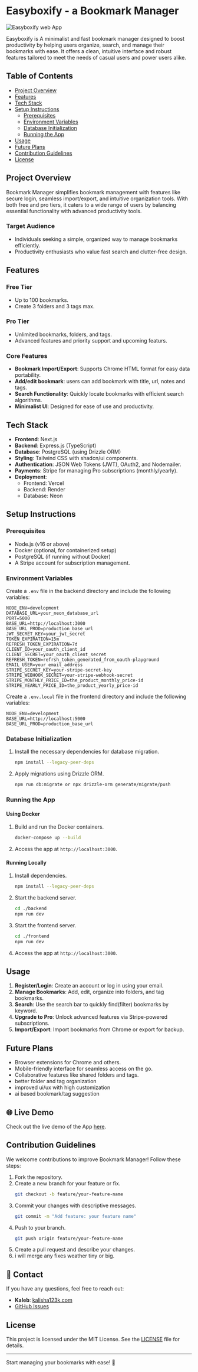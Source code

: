 # Easyboxify - a Bookmark Manager 

![Easyboxify web App](https://i.postimg.cc/2898tc4h/home-bm.png)

Easyboxify is A minimalist and fast bookmark manager designed to boost productivity by helping users organize, search, and manage their bookmarks with ease. It offers a clean, intuitive interface and robust features tailored to meet the needs of casual users and power users alike.

## Table of Contents

- [Project Overview](#project-overview)
- [Features](#features)
- [Tech Stack](#tech-stack)
- [Setup Instructions](#setup-instructions)
  - [Prerequisites](#prerequisites)
  - [Environment Variables](#environment-variables)
  - [Database Initialization](#database-initialization)
  - [Running the App](#running-the-app)
- [Usage](#usage)
- [Future Plans](#future-plans)
- [Contribution Guidelines](#contribution-guidelines)
- [License](#license)

## Project Overview

Bookmark Manager simplifies bookmark management with features like secure login, seamless import/export, and intuitive organization tools. With both free and pro tiers, it caters to a wide range of users by balancing essential functionality with advanced productivity tools.

### Target Audience

- Individuals seeking a simple, organized way to manage bookmarks efficiently.
- Productivity enthusiasts who value fast search and clutter-free design.

## Features

### Free Tier
- Up to 100 bookmarks.
- Create 3 folders and 3 tags max.

### Pro Tier
- Unlimited bookmarks, folders, and tags.
- Advanced features and priority support and upcoming featurs.

### Core Features
- **Bookmark Import/Export**: Supports Chrome HTML format for easy data portability.
- **Add/edit bookmark**: users can add bookmark with title, url, notes and tags.
- **Search Functionality**: Quickly locate bookmarks with efficient search algorithms.
- **Minimalist UI**: Designed for ease of use and productivity.

## Tech Stack

- **Frontend**: Next.js
- **Backend**: Express.js (TypeScript)
- **Database**: PostgreSQL (using Drizzle ORM)
- **Styling**: Tailwind CSS with shadcn/ui components.
- **Authentication**: JSON Web Tokens (JWT), OAuth2, and Nodemailer.
- **Payments**: Stripe for managing Pro subscriptions (monthly/yearly).
- **Deployment**:
  - Frontend: Vercel
  - Backend: Render
  - Database: Neon

## Setup Instructions

### Prerequisites
- Node.js (v16 or above)
- Docker (optional, for containerized setup)
- PostgreSQL (if running without Docker)
- A Stripe account for subscription management.

### Environment Variables
Create a `.env` file in the backend directory and include the following variables:
```env
NODE_ENV=development
DATABASE_URL=your_neon_database_url
PORT=5000
BASE_URL=http://localhost:3000
BASE_URL_PROD=production_base_url
JWT_SECRET_KEY=your_jwt_secret
TOKEN_EXPIRATION=15m
REFRESH_TOKEN_EXPIRATION=7d
CLIENT_ID=your_oauth_client_id
CLIENT_SECRET=your_oauth_client_secret
REFRESH_TOKEN=refrsh_token_generated_from_oauth-playground
EMAIL_USER=your_email_address
STRIPE_SECRET_KEY=your-stripe-secret-key
STRIPE_WEBHOOK_SECRET=your-stripe-webhook-secret
STRIPE_MONTHLY_PRICE_ID=the_product_monthly_price-id
STRIPE_YEARLY_PRICE_ID=the_product_yearly_price-id
```

Create a `.env.local` file in the frontend directory and include the following variables:
```env
NODE_ENV=development
BASE_URL=http://localhost:5000
BASE_URL_PROD=production_base_url
```

### Database Initialization
1. Install the necessary dependencies for database migration.
   ```bash
   npm install --legacy-peer-deps
   ```
2. Apply migrations using Drizzle ORM.
   ```bash
   npm run db:migrate or npx drizzle-orm generate/migrate/push
   ```

### Running the App
#### Using Docker
1. Build and run the Docker containers.
   ```bash
   docker-compose up --build
   ```
2. Access the app at `http://localhost:3000`.

#### Running Locally
1. Install dependencies.
   ```bash
   npm install --legacy-peer-deps
   ```
2. Start the backend server.
   ```bash
   cd ./backend
   npm run dev
   ```
3. Start the frontend server.
   ```bash
   cd ./frontend
   npm run dev
   ```
4. Access the app at `http://localhost:3000`.

## Usage

1. **Register/Login**: Create an account or log in using your email.
2. **Manage Bookmarks**: Add, edit, organize into folders, and tag bookmarks.
3. **Search**: Use the search bar to quickly find(filter) bookmarks by keyword.
4. **Upgrade to Pro**: Unlock advanced features via Stripe-powered subscriptions.
5. **Import/Export**: Import bookmarks from Chrome or export for backup.

## Future Plans 

- Browser extensions for Chrome and others.
- Mobile-friendly interface for seamless access on the go.
- Collaborative features like shared folders and tags.
- better folder and tag organization
- improved ui/ux with high customization
- ai based bookmark/tag suggestion

## 🌐 Live Demo

Check out the live demo of the App [here](https://easyboxify.com).

## Contribution Guidelines

We welcome contributions to improve Bookmark Manager! Follow these steps:
1. Fork the repository.
2. Create a new branch for your feature or fix.
   ```bash
   git checkout -b feature/your-feature-name
   ```
3. Commit your changes with descriptive messages.
   ```bash
   git commit -m "Add feature: your feature name"
   ```
4. Push to your branch.
   ```bash
   git push origin feature/your-feature-name
   ```
5. Create a pull request and describe your changes.
6. i will merge any fixes weather tiny or big.

## 📧 Contact

If you have any questions, feel free to reach out:

- **Kaleb**: [kalisha123k.com](mailto:kalisha123k@gmail.com)
- [GitHub Issues](https://github.com/kaleb110/ecom/issues)
  
## License
This project is licensed under the MIT License. See the [LICENSE](./LICENSE) file for details.

---
Start managing your bookmarks with ease! 🚀